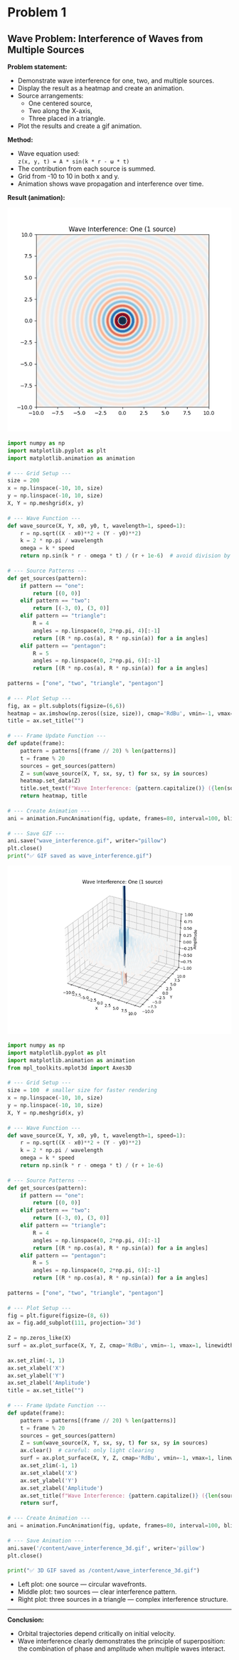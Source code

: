# Problem 1

## Wave Problem: Interference of Waves from Multiple Sources

**Problem statement:**
- Demonstrate wave interference for one, two, and multiple sources.
- Display the result as a heatmap and create an animation.
- Source arrangements:
  - One centered source,
  - Two along the X-axis,
  - Three placed in a triangle.
- Plot the results and create a gif animation.

**Method:**
- Wave equation used:  
  `z(x, y, t) = A * sin(k * r - ω * t)`
- The contribution from each source is summed.
- Grid from -10 to 10 in both x and y.
- Animation shows wave propagation and interference over time.

**Result (animation):**

![Gif Animation](wave_interference.gif)

``` python
import numpy as np
import matplotlib.pyplot as plt
import matplotlib.animation as animation

# --- Grid Setup ---
size = 200
x = np.linspace(-10, 10, size)
y = np.linspace(-10, 10, size)
X, Y = np.meshgrid(x, y)

# --- Wave Function ---
def wave_source(X, Y, x0, y0, t, wavelength=1, speed=1):
    r = np.sqrt((X - x0)**2 + (Y - y0)**2)
    k = 2 * np.pi / wavelength
    omega = k * speed
    return np.sin(k * r - omega * t) / (r + 1e-6)  # avoid division by zero

# --- Source Patterns ---
def get_sources(pattern):
    if pattern == "one":
        return [(0, 0)]
    elif pattern == "two":
        return [(-3, 0), (3, 0)]
    elif pattern == "triangle":
        R = 4
        angles = np.linspace(0, 2*np.pi, 4)[:-1]
        return [(R * np.cos(a), R * np.sin(a)) for a in angles]
    elif pattern == "pentagon":
        R = 5
        angles = np.linspace(0, 2*np.pi, 6)[:-1]
        return [(R * np.cos(a), R * np.sin(a)) for a in angles]

patterns = ["one", "two", "triangle", "pentagon"]

# --- Plot Setup ---
fig, ax = plt.subplots(figsize=(6,6))
heatmap = ax.imshow(np.zeros((size, size)), cmap='RdBu', vmin=-1, vmax=1, extent=(-10, 10, -10, 10))
title = ax.set_title("")

# --- Frame Update Function ---
def update(frame):
    pattern = patterns[(frame // 20) % len(patterns)]
    t = frame % 20
    sources = get_sources(pattern)
    Z = sum(wave_source(X, Y, sx, sy, t) for sx, sy in sources)
    heatmap.set_data(Z)
    title.set_text(f"Wave Interference: {pattern.capitalize()} ({len(sources)} source{'s' if len(sources) > 1 else ''})")
    return heatmap, title

# --- Create Animation ---
ani = animation.FuncAnimation(fig, update, frames=80, interval=100, blit=False)

# --- Save GIF ---
ani.save("wave_interference.gif", writer="pillow")
plt.close()
print("✅ GIF saved as wave_interference.gif")
```

![3D Animation](wave_interference_3d.gif)

``` python
import numpy as np
import matplotlib.pyplot as plt
import matplotlib.animation as animation
from mpl_toolkits.mplot3d import Axes3D

# --- Grid Setup ---
size = 100  # smaller size for faster rendering
x = np.linspace(-10, 10, size)
y = np.linspace(-10, 10, size)
X, Y = np.meshgrid(x, y)

# --- Wave Function ---
def wave_source(X, Y, x0, y0, t, wavelength=1, speed=1):
    r = np.sqrt((X - x0)**2 + (Y - y0)**2)
    k = 2 * np.pi / wavelength
    omega = k * speed
    return np.sin(k * r - omega * t) / (r + 1e-6)

# --- Source Patterns ---
def get_sources(pattern):
    if pattern == "one":
        return [(0, 0)]
    elif pattern == "two":
        return [(-3, 0), (3, 0)]
    elif pattern == "triangle":
        R = 4
        angles = np.linspace(0, 2*np.pi, 4)[:-1]
        return [(R * np.cos(a), R * np.sin(a)) for a in angles]
    elif pattern == "pentagon":
        R = 5
        angles = np.linspace(0, 2*np.pi, 6)[:-1]
        return [(R * np.cos(a), R * np.sin(a)) for a in angles]

patterns = ["one", "two", "triangle", "pentagon"]

# --- Plot Setup ---
fig = plt.figure(figsize=(8, 6))
ax = fig.add_subplot(111, projection='3d')

Z = np.zeros_like(X)
surf = ax.plot_surface(X, Y, Z, cmap='RdBu', vmin=-1, vmax=1, linewidth=0, antialiased=True)

ax.set_zlim(-1, 1)
ax.set_xlabel('X')
ax.set_ylabel('Y')
ax.set_zlabel('Amplitude')
title = ax.set_title("")

# --- Frame Update Function ---
def update(frame):
    pattern = patterns[(frame // 20) % len(patterns)]
    t = frame % 20
    sources = get_sources(pattern)
    Z = sum(wave_source(X, Y, sx, sy, t) for sx, sy in sources)
    ax.clear()  # careful: only light clearing
    surf = ax.plot_surface(X, Y, Z, cmap='RdBu', vmin=-1, vmax=1, linewidth=0, antialiased=True)
    ax.set_zlim(-1, 1)
    ax.set_xlabel('X')
    ax.set_ylabel('Y')
    ax.set_zlabel('Amplitude')
    ax.set_title(f"Wave Interference: {pattern.capitalize()} ({len(sources)} source{'s' if len(sources) > 1 else ''})")
    return surf,

# --- Create Animation ---
ani = animation.FuncAnimation(fig, update, frames=80, interval=100, blit=False)

# --- Save Animation ---
ani.save('/content/wave_interference_3d.gif', writer='pillow')
plt.close()

print("✅ 3D GIF saved as /content/wave_interference_3d.gif")
```

- Left plot: one source — circular wavefronts.
- Middle plot: two sources — clear interference pattern.
- Right plot: three sources in a triangle — complex interference structure.

---

**Conclusion:**
- Orbital trajectories depend critically on initial velocity.
- Wave interference clearly demonstrates the principle of superposition: the combination of phase and amplitude when multiple waves interact.
